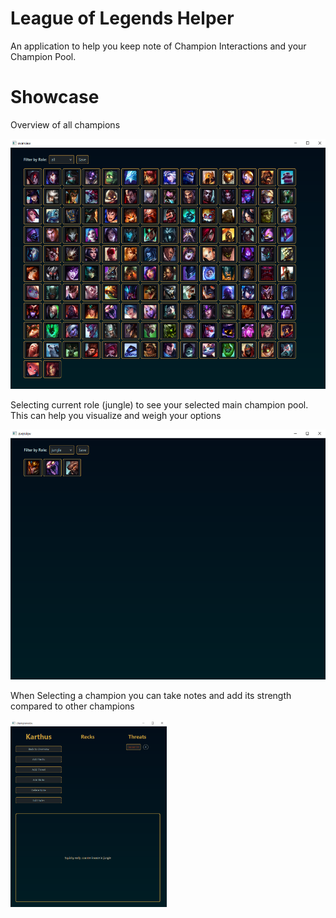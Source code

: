 # League of Legends Helper

An application to help you keep note of Champion Interactions and your Champion Pool.

# Showcase

Overview of all champions

<img src="src/imgs/Overview.png" alt="Overview" width="556" height="400"/>

Selecting current role (jungle) to see your selected main champion pool.
This can help you visualize and weigh your options

<img src="src/imgs/OverviewSelection.png" alt="OverviewSelectedJungle" width="557" height="400"/>

When Selecting a champion you can take notes and add its strength compared to other champions

<img src="src/imgs/Champion.png" alt="Champion" width="250" height="299"/>

